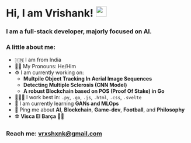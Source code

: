 # Hi, I am Vrishank! <img src="https://github.com/TheDudeThatCode/TheDudeThatCode/blob/master/Assets/Hi.gif" width="29px">
### I am a full-stack developer, majorly focused on AI. 

### A little about me:
- 🇮🇳  I am from India
- 👦🏻  My Pronouns: He/Him
- ⚙️  I am currently working on:
  *  **Multpile Object Tracking In Aerial Image Sequences**
  *  **Detecting Multiple Sclerosis (CNN Model)**
  *  **A robust Blockchain based on POS (Proof Of Stake) in Go**
- 🧑🏻‍💻  I work best in: `.py`, `.go`, `.js`, `.html`, `.css`, `.svelte`
- 🌱  I am currently learning **GANs and MLOps**
- 💬  Ping me about **AI**, **Blockchain**, **Game-dev**, **Football**, and **Philosophy**
- ⚽️  **Visca El Barça** 🔵🔴

### Reach me: vrxshxnk@gmail.com
